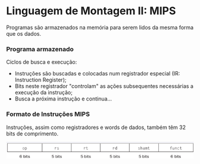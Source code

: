 # Linguagem de Montagem II: MIPS

Programas são armazenados na memória para serem lidos da mesma forma que os dados.

### Programa armazenado

Ciclos de busca e execução:
* Instruções são buscadas e colocadas num registrador especial (IR: Instruction Register);
* Bits neste registrador "controlam" as ações subsequentes necessárias a execução da instrução;
* Busca a próxima instrução e continua...

### Formato de Instruções MIPS

Instruções, assim como registradores e words de dados, também têm 32 bits de comprimento.

![imagem](/Image/Formato%20de%20Instru%C3%A7%C3%B5es.png)

